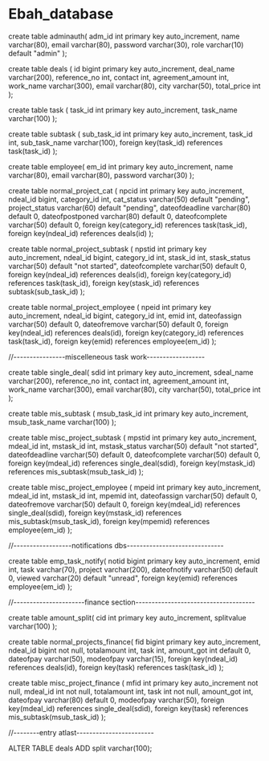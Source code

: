 # Ebah_database

create table adminauth(
 adm_id int primary key auto_increment,
 name varchar(80),
 email varchar(80),
 password varchar(30),
 role varchar(10) default "admin"
);

create table deals (
 id bigint primary key auto_increment,
 deal_name varchar(200),
 reference_no int,
 contact int,
 agreement_amount int,
 work_name varchar(300),
 email varchar(80),
 city varchar(50),
 total_price int
);

create table task (
 task_id int primary key auto_increment,
 task_name varchar(100)
);

create table subtask (
 sub_task_id int primary key auto_increment,
 task_id int,
 sub_task_name varchar(100),
 foreign key(task_id) references task(task_id)
);

create table employee(
 em_id int primary key auto_increment,
 name varchar(80),
 email varchar(80),
 password varchar(30)
);

create table normal_project_cat (
    npcid int primary key auto_increment,
    ndeal_id bigint,
    category_id int,
    cat_status varchar(50) default "pending",
    project_status varchar(60) default "pending",
    dateofdeadline varchar(80) default 0,
    dateofpostponed varchar(80) default 0,
    dateofcomplete varchar(50) default 0,
    foreign key(category_id) references task(task_id),
    foreign key(ndeal_id) references deals(id)
);


create table normal_project_subtask (
    npstid int primary key auto_increment,
    ndeal_id bigint,
    category_id int,
    stask_id int,
    stask_status varchar(50) default "not started",
    dateofcomplete varchar(50) default 0,
    foreign key(ndeal_id) references deals(id),
    foreign key(category_id) references task(task_id),
    foreign key(stask_id) references subtask(sub_task_id)
);

create table normal_project_employee (
    npeid int primary key auto_increment,
    ndeal_id bigint,
    category_id int,
    emid int,
    dateofassign varchar(50) default 0,
    dateofremove varchar(50) default 0,
    foreign key(ndeal_id) references deals(id),
    foreign key(category_id) references task(task_id),
    foreign key(emid) references employee(em_id)
);

//----------------miscelleneous task work------------------

create table single_deal(
 sdid int primary key auto_increment,
 sdeal_name varchar(200),
 reference_no int,
 contact int,
 agreement_amount int,
 work_name varchar(300),
 email varchar(80),
 city varchar(50),
 total_price int
);

create table mis_subtask (
 msub_task_id int primary key auto_increment,
 msub_task_name varchar(100)
);

create table misc_project_subtask (
    mpstid int primary key auto_increment,
    mdeal_id int,
    mstask_id int,
    mstask_status varchar(50) default "not started",
    dateofdeadline varchar(50) default 0,
    dateofcomplete varchar(50) default 0,
    foreign key(mdeal_id) references single_deal(sdid),
    foreign key(mstask_id) references mis_subtask(msub_task_id)
);

create table misc_project_employee (
    mpeid int primary key auto_increment,
    mdeal_id int,
    mstask_id int,
    mpemid int,
    dateofassign varchar(50) default 0,
    dateofremove varchar(50) default 0,
    foreign key(mdeal_id) references single_deal(sdid),
    foreign key(mstask_id) references mis_subtask(msub_task_id),
    foreign key(mpemid) references employee(em_id)
);


//------------------notifications dbs------------------------------

create table emp_task_notify(
  notid bigint primary key auto_increment,
  emid int,
  task varchar(70),
  project varchar(200),
  dateofnotify varchar(50) default 0,
  viewed varchar(20) default "unread",
  foreign key(emid) references employee(em_id)
);


//----------------------finance section-------------------------------------

create table amount_split(
cid int primary key auto_increment,
splitvalue varchar(100)
);

create table normal_projects_finance(
  fid bigint primary key auto_increment,
  ndeal_id bigint not null,
  totalamount int,
  task int,
  amount_got int default 0,
  dateofpay varchar(50),
  modeofpay varchar(15),
  foreign key(ndeal_id) references deals(id),
  foreign key(task) references task(task_id)
);

create table misc_project_finance (
 mfid int primary key auto_increment not null,
 mdeal_id int not null,
 totalamount int,
 task int not null,
 amount_got int,
 dateofpay varchar(80) default 0,
 modeofpay varchar(50),
 foreign key(mdeal_id) references single_deal(sdid),
 foreign key(task) references mis_subtask(msub_task_id)
);

//--------entry atlast------------------------

ALTER TABLE deals ADD split varchar(100);





